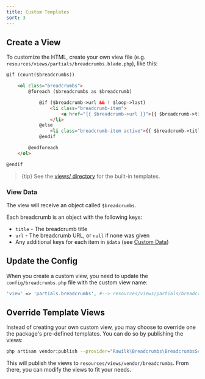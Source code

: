 ```yaml
---
title: Custom Templates
sort: 3
---
```


## Create a View

To customize the HTML, create your own view file (e.g. `resources/views/partials/breadcrumbs.blade.php`), like this:

```html
@if (count($breadcrumbs))

    <ol class="breadcrumbs">
        @foreach ($breadcrumbs as $breadcrumb)

            @if ($breadcrumb->url && ! $loop->last)
                <li class="breadcrumb-item">
                    <a href="{{ $breadcrumb->url }}">{{ $breadcrumb->title }}</a>
                </li>
            @else
                <li class="breadcrumb-item active">{{ $breadcrumb->title }}</li>
            @endif

        @endforeach
    </ol>

@endif
```

> {tip} See the [views/ directory](https://github.com/rawilk/laravel-breadcrumbs/tree/{branch}/resources/views) for the built-in templates.

### View Data

The view will receive an object called `$breadcrumbs`.

Each breadcrumb is an object with the following keys:

- `title` - The breadcrumb title
- `url` - The breadcrumb URL, or `null` if none was given
- Any additional keys for each item in `$data` (see [Custom Data](/docs/laravel-breadcrumbs/{version}/advanced-usage/advanced-usage#custom-data))

## Update the Config

When you create a custom view, you need to update the `config/breadcrumbs.php` file with the custom view name:

```php
'view' => 'partials.breadcrumbs', #--> resources/views/partials/breadcrumbs.blade.php
```

## Override Template Views

Instead of creating your own custom view, you may choose to override one the package's pre-defined templates. You can do so by publishing the views:

```bash
php artisan vendor:publish --provider="Rawilk\Breadcrumbs\BreadcrumbsServiceProvider" --tag="views"
```

This will publish the views to `resources/views/vendor/breadcrumbs`. From there, you can modify the views to fit your needs.
